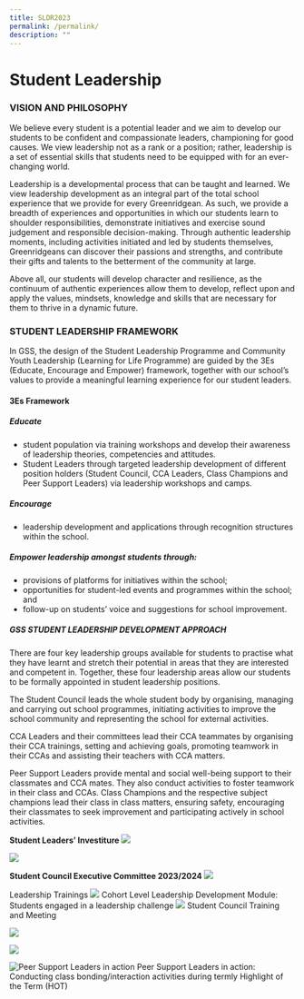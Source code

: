 ```yaml
---
title: SLDR2023
permalink: /permalink/
description: ""
---
```

# Student Leadership
### VISION AND PHILOSOPHY
We believe every student is a potential leader and we aim to develop our students to be confident and compassionate leaders, championing for good causes. We view leadership not as a rank or a position; rather, leadership is a set of essential skills that students need to be equipped with for an ever-changing world.

Leadership is a developmental process that can be taught and learned. We view leadership development as an integral part of the total school experience that we provide for every Greenridgean. As such, we provide a breadth of experiences and opportunities in which our students learn to shoulder responsibilities, demonstrate initiatives and exercise sound judgement and responsible decision-making. Through authentic leadership moments, including activities initiated and led by students themselves, Greenridgeans can discover their passions and strengths, and contribute their gifts and talents to the betterment of the community at large.

Above all, our students will develop character and resilience, as the continuum of authentic experiences allow them to develop, reflect upon and apply the values, mindsets, knowledge and skills that are necessary for them to thrive in a dynamic future.

### STUDENT LEADERSHIP FRAMEWORK
In GSS, the design of the Student Leadership Programme and Community Youth Leadership (Learning for Life Programme) are guided by the 3Es (Educate, Encourage and Empower) framework, together with our school’s values to provide a meaningful learning experience for our student leaders. 

#### 3Es Framework

##### Educate 
- student population via training workshops and develop their awareness of leadership 
            theories, competencies and attitudes. 
- Student Leaders through targeted leadership development of different position holders 
            (Student Council, CCA Leaders, Class Champions and Peer Support Leaders) via 
            leadership workshops and camps.

##### Encourage
- leadership development and applications through recognition structures within the 
            school.

##### Empower leadership amongst students through:
- provisions of platforms for initiatives within the school;
-	opportunities for student-led events and programmes within the school; and
- follow-up on students’ voice and suggestions for school improvement.

##### GSS STUDENT LEADERSHIP DEVELOPMENT APPROACH
There are four key leadership groups available for students to practise what they have learnt and stretch their potential in areas that they are interested and competent in. Together, these four leadership areas allow our students to be formally appointed in student leadership positions.

The Student Council leads the whole student body by organising, managing and carrying out school programmes, initiating activities to improve the school community and representing the school for external activities.

CCA Leaders and their committees lead their CCA teammates by organising their CCA trainings, setting and achieving goals, promoting teamwork in their CCAs and assisting their teachers with CCA matters.

Peer Support Leaders provide mental and social well-being support to their classmates and CCA mates. They also conduct activities to foster teamwork in their class and CCAs.
Class Champions and the respective subject champions lead their class in class matters, ensuring safety, encouraging their classmates to seek improvement and participating actively in school activities.
 












**Student Leaders’ Investiture**
![](/images/StudentLeaders2023/sldr01.png)
 

![](/images/StudentLeaders2023/sldr02.png) 


**Student Council Executive Committee 2023/2024**
![](/images/StudentLeaders2023/sldr03.png) 


Leadership Trainings
![](/images/StudentLeaders2023/sldr04.png)
Cohort Level Leadership Development Module:
Students engaged in a leadership challenge
![](/images/StudentLeaders2023/sldr05.png) 
Student Council Training and Meeting

![](/images/StudentLeaders2023/sldr06.png)

![](/images/StudentLeaders2023/sldr07.png)

![Peer Support Leaders in action](/images/StudentLeaders2023/sldr08.png)
Peer Support Leaders in action:
Conducting class bonding/interaction activities during termly Highlight of the Term (HOT)
 






 

